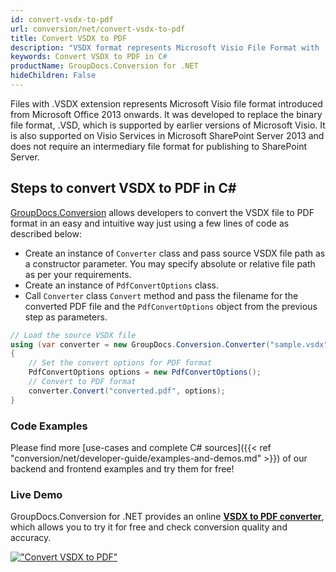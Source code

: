 ```yaml
---
id: convert-vsdx-to-pdf
url: conversion/net/convert-vsdx-to-pdf
title: Convert VSDX to PDF
description: "VSDX format represents Microsoft Visio File Format with .vsdx extension. Learn how to convert VSDX to PDF file programmatically in C# language using GroupDocs.Conversion for .NET library."
keywords: Convert VSDX to PDF in C#
productName: GroupDocs.Conversion for .NET
hideChildren: False
---
```


Files with .VSDX extension represents Microsoft Visio file format introduced from Microsoft Office 2013 onwards. It was developed to replace the binary file format, .VSD, which is supported by earlier versions of Microsoft Visio. It is also supported on Visio Services in Microsoft SharePoint Server 2013 and does not require an intermediary file format for publishing to SharePoint Server.

## Steps to convert VSDX to PDF in C#

[GroupDocs.Conversion](https://products.groupdocs.com/conversion/net) allows developers to convert the VSDX file to PDF format in an easy and intuitive way just using a few lines of code as described below:

* Create an instance of `Converter` class and pass source VSDX file path as a constructor parameter. You may specify absolute or relative file path as per your requirements. 
* Create an instance of `PdfConvertOptions` class.
* Call `Converter` class `Convert` method and pass the filename for the converted PDF file and the `PdfConvertOptions` object from the previous step as parameters.

```csharp
// Load the source VSDX file
using (var converter = new GroupDocs.Conversion.Converter("sample.vsdx"))
{
    // Set the convert options for PDF format
    PdfConvertOptions options = new PdfConvertOptions();
    // Convert to PDF format
    converter.Convert("converted.pdf", options);
}
```

### Code Examples

Please find more [use-cases and complete C# sources]({{< ref "conversion/net/developer-guide/examples-and-demos.md" >}}) of our backend and frontend examples and try them for free!

### Live Demo

GroupDocs.Conversion for .NET provides an online [**VSDX to PDF converter**](https://products.groupdocs.app/conversion/vsdx-to-pdf), which allows you to try it for free and check conversion quality and accuracy.

[!["Convert VSDX to PDF"](conversion/net/images/convert-vsdx-to-pdf.png)](https://products.groupdocs.app/conversion/vsdx-to-pdf)